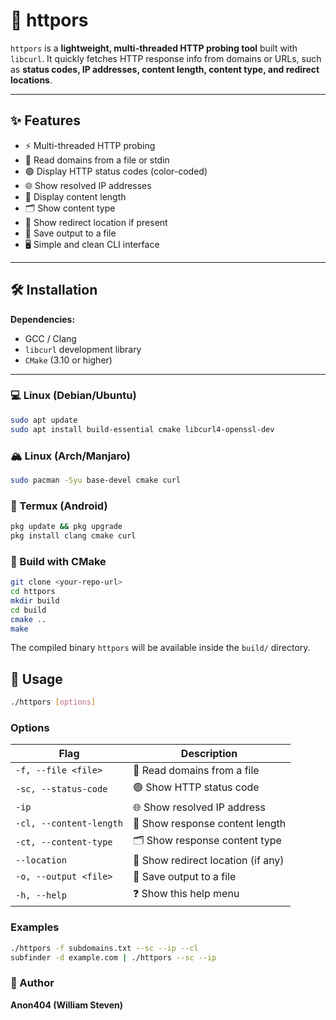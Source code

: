 # 🚀 httpors

`httpors` is a **lightweight, multi-threaded HTTP probing tool** built with `libcurl`. It quickly fetches HTTP response info from domains or URLs, such as **status codes, IP addresses, content length, content type, and redirect locations**.  

---

## ✨ Features

- ⚡ Multi-threaded HTTP probing  
- 📂 Read domains from a file or stdin  
- 🟢 Display HTTP status codes (color-coded)  
- 🌐 Show resolved IP addresses  
- 📏 Display content length  
- 🗂️ Show content type  
- 🔗 Show redirect location if present  
- 💾 Save output to a file  
- 🖥️ Simple and clean CLI interface  

---

## 🛠️ Installation

**Dependencies:**

- GCC / Clang  
- `libcurl` development library  
- `CMake` (3.10 or higher)  

---

### 💻 Linux (Debian/Ubuntu)

```bash
sudo apt update
sudo apt install build-essential cmake libcurl4-openssl-dev
```
### 🏔️ Linux (Arch/Manjaro)

```bash
sudo pacman -Syu base-devel cmake curl
```

### 📱 Termux (Android)

```bash
pkg update && pkg upgrade
pkg install clang cmake curl
```

### 🔧 Build with CMake

```bash
git clone <your-repo-url>
cd httpors
mkdir build
cd build
cmake ..
make
```

The compiled binary `httpors` will be available inside the `build/` directory.

## 📖 Usage

```bash
./httpors [options]
```

### Options

| Flag | Description |
|------|-------------|
| `-f, --file <file>` | 📂 Read domains from a file |
| `-sc, --status-code` | 🟢 Show HTTP status code |
| `-ip` | 🌐 Show resolved IP address |
| `-cl, --content-length` | 📏 Show response content length |
| `-ct, --content-type` | 🗂️ Show response content type |
| `--location` | 🔗 Show redirect location (if any) |
| `-o, --output <file>` | 💾 Save output to a file |
| `-h, --help` | ❓ Show this help menu |

### Examples

```bash
./httpors -f subdomains.txt --sc --ip --cl
subfinder -d example.com | ./httpors --sc --ip
```

### 👤 Author
**Anon404 (William Steven)**
